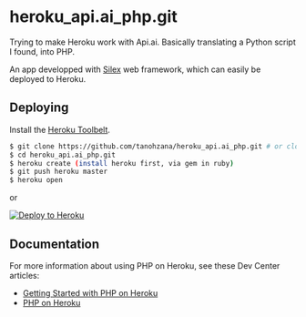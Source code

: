 # heroku_api.ai_php.git

Trying to make Heroku work with Api.ai. Basically translating a Python script I found, into PHP.

An app developped with [Silex](http://silex.sensiolabs.org/) web framework, which can easily be deployed to Heroku.


## Deploying

Install the [Heroku Toolbelt](https://toolbelt.heroku.com/).

```sh
$ git clone https://github.com/tanohzana/heroku_api.ai_php.git # or clone your own fork
$ cd heroku_api.ai_php.git
$ heroku create (install heroku first, via gem in ruby)
$ git push heroku master
$ heroku open
```

or

[![Deploy to Heroku](https://www.herokucdn.com/deploy/button.png)](https://heroku.com/deploy)

## Documentation

For more information about using PHP on Heroku, see these Dev Center articles:

- [Getting Started with PHP on Heroku](https://devcenter.heroku.com/articles/getting-started-with-php)
- [PHP on Heroku](https://devcenter.heroku.com/categories/php)
